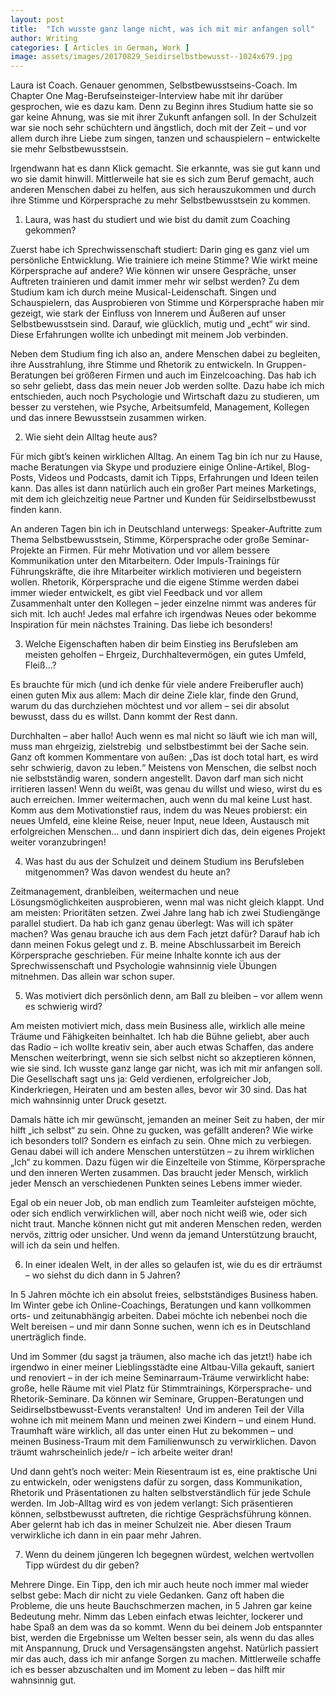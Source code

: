 ```yaml
---
layout: post
title:  "Ich wusste ganz lange nicht, was ich mit mir anfangen soll"
author: Writing
categories: [ Articles in German, Work ]
image: assets/images/20170829_Seidirselbstbewusst--1024x679.jpg
---
```



Laura ist Coach. Genauer genommen, Selbstbewusstseins-Coach. Im Chapter One Mag-Berufseinsteiger-Interview habe mit ihr darüber gesprochen, wie es dazu kam. Denn zu Beginn ihres Studium hatte sie so gar keine Ahnung, was sie mit ihrer Zukunft anfangen soll. In der Schulzeit war sie noch sehr schüchtern und ängstlich, doch mit der Zeit – und vor allem durch ihre Liebe zum singen, tanzen und schauspielern – entwickelte sie mehr Selbstbewusstsein. 

Irgendwann hat es dann Klick gemacht. Sie erkannte, was sie gut kann und wo sie damit hinwill. Mittlerweile hat sie es sich zum Beruf gemacht, auch anderen Menschen dabei zu helfen, aus sich herauszukommen und durch ihre Stimme und Körpersprache zu mehr Selbstbewusstsein zu kommen. 

1. Laura, was hast du studiert und wie bist du damit zum Coaching gekommen?

Zuerst habe ich Sprechwissenschaft studiert: Darin ging es ganz viel um persönliche Entwicklung. Wie trainiere ich meine Stimme? Wie wirkt meine Körpersprache auf andere? Wie können wir unsere Gespräche, unser Auftreten trainieren und damit immer mehr wir selbst werden? Zu dem Studium kam ich durch meine Musical-Leidenschaft. Singen und Schauspielern, das Ausprobieren von Stimme und Körpersprache haben mir gezeigt, wie stark der Einfluss von Innerem und Äußeren auf unser Selbstbewusstsein sind. Darauf, wie glücklich, mutig und „echt“ wir sind. Diese Erfahrungen wollte ich unbedingt mit meinem Job verbinden. 

Neben dem Studium fing ich also an, andere Menschen dabei zu begleiten, ihre Ausstrahlung, ihre Stimme und Rhetorik zu entwickeln. In Gruppen-Beratungen bei größeren Firmen und auch im Einzelcoaching. Das hab ich so sehr geliebt, dass das mein neuer Job werden sollte. Dazu habe ich mich entschieden, auch noch Psychologie und Wirtschaft dazu zu studieren, um besser zu verstehen, wie Psyche, Arbeitsumfeld, Management, Kollegen und das innere Bewusstsein zusammen wirken.

2. Wie sieht dein Alltag heute aus? 

Für mich gibt’s keinen wirklichen Alltag. An einem Tag bin ich nur zu Hause, mache Beratungen via Skype und produziere einige Online-Artikel, Blog-Posts, Videos und Podcasts, damit ich Tipps, Erfahrungen und Ideen teilen kann. Das alles ist dann natürlich auch ein großer Part meines Marketings, mit dem ich gleichzeitig neue Partner und Kunden für Seidirselbstbewusst finden kann. 

An anderen Tagen bin ich in Deutschland unterwegs: Speaker-Auftritte zum Thema Selbstbewusstsein, Stimme, Körpersprache oder große Seminar-Projekte an Firmen. Für mehr Motivation und vor allem bessere Kommunikation unter den Mitarbeitern. Oder Impuls-Trainings für Führungskräfte, die ihre Mitarbeiter wirklich motivieren und begeistern wollen. Rhetorik, Körpersprache und die eigene Stimme werden dabei immer wieder entwickelt, es gibt viel Feedback und vor allem Zusammenhalt unter den Kollegen – jeder einzelne nimmt was anderes für sich mit. Ich auch! Jedes mal erfahre ich irgendwas Neues oder bekomme Inspiration für mein nächstes Training. Das liebe ich besonders!

3. Welche Eigenschaften haben dir beim Einstieg ins Berufsleben am meisten geholfen – Ehrgeiz, Durchhaltevermögen, ein gutes Umfeld, Fleiß…?

Es brauchte für mich (und ich denke für viele andere Freiberufler auch) einen guten Mix aus allem: Mach dir deine Ziele klar, finde den Grund, warum du das durchziehen möchtest und vor allem – sei dir absolut bewusst, dass du es willst. Dann kommt der Rest dann. 

Durchhalten – aber hallo! Auch wenn es mal nicht so läuft wie ich man will, muss man ehrgeizig, zielstrebig  und selbstbestimmt bei der Sache sein. Ganz oft kommen Kommentare von außen: „Das ist doch total hart, es wird sehr schwierig, davon zu leben.“ Meistens von Menschen, die selbst noch nie selbstständig waren, sondern angestellt. Davon darf man sich nicht irritieren lassen! Wenn du weißt, was genau du willst und wieso, wirst du es auch erreichen. Immer weitermachen, auch wenn du mal keine Lust hast. Komm aus dem Motivationstief raus, indem du was Neues probierst: ein neues Umfeld, eine kleine Reise, neuer Input, neue Ideen, Austausch mit erfolgreichen Menschen… und dann inspiriert dich das, dein eigenes Projekt weiter voranzubringen! 

4. Was hast du aus der Schulzeit und deinem Studium ins Berufsleben mitgenommen? Was davon wendest du heute an?

Zeitmanagement, dranbleiben, weitermachen und neue Lösungsmöglichkeiten ausprobieren, wenn mal was nicht gleich klappt. Und am meisten: Prioritäten setzen. Zwei Jahre lang hab ich zwei Studiengänge parallel studiert. Da hab ich ganz genau überlegt: Was will ich später machen? Was genau brauche ich aus dem Fach jetzt dafür? Darauf hab ich dann meinen Fokus gelegt und z. B. meine Abschlussarbeit im Bereich Körpersprache geschrieben. Für meine Inhalte konnte ich aus der Sprechwissenschaft und Psychologie wahnsinnig viele Übungen mitnehmen. Das allein war schon super.

5. Was motiviert dich persönlich denn, am Ball zu bleiben – vor allem wenn es schwierig wird? 

Am meisten motiviert mich, dass mein Business alle, wirklich alle meine Träume und Fähigkeiten beinhaltet. Ich hab die Bühne geliebt, aber auch das Radio – ich wollte kreativ sein, aber auch etwas Schaffen, das andere Menschen weiterbringt, wenn sie sich selbst nicht so akzeptieren können, wie sie sind. Ich wusste ganz lange gar nicht, was ich mit mir anfangen soll. Die Gesellschaft sagt uns ja: Geld verdienen, erfolgreicher Job, Kinderkriegen, Heiraten und am besten alles, bevor wir 30 sind. Das hat mich wahnsinnig unter Druck gesetzt. 

Damals hätte ich mir gewünscht, jemanden an meiner Seit zu haben, der mir hilft „ich selbst“ zu sein. Ohne zu gucken, was gefällt anderen? Wie wirke ich besonders toll? Sondern es einfach zu sein. Ohne mich zu verbiegen. Genau dabei will ich andere Menschen unterstützen – zu ihrem wirklichen „Ich“ zu kommen. Dazu fügen wir die Einzelteile von Stimme, Körpersprache und den inneren Werten zusammen. Das braucht jeder Mensch, wirklich jeder Mensch an verschiedenen Punkten seines Lebens immer wieder. 

Egal ob ein neuer Job, ob man endlich zum Teamleiter aufsteigen möchte, oder sich endlich verwirklichen will, aber noch nicht weiß wie, oder sich nicht traut. Manche können nicht gut mit anderen Menschen reden, werden nervös, zittrig oder unsicher. Und wenn da jemand Unterstützung braucht, will ich da sein und helfen. 

6. In einer idealen Welt, in der alles so gelaufen ist, wie du es dir erträumst – wo siehst du dich dann in 5 Jahren? 

In 5 Jahren möchte ich ein absolut freies, selbstständiges Business haben. Im Winter gebe ich Online-Coachings, Beratungen und kann vollkommen orts- und zeitunabhängig arbeiten. Dabei möchte ich nebenbei noch die Welt bereisen – und mir dann Sonne suchen, wenn ich es in Deutschland unerträglich finde. 

Und im Sommer (du sagst ja träumen, also mache ich das jetzt!) habe ich irgendwo in einer meiner Lieblingsstädte eine Altbau-Villa gekauft, saniert und renoviert – in der ich meine Seminarraum-Träume verwirklicht habe: große, helle Räume mit viel Platz für Stimmtrainings, Körpersprache- und Rhetorik-Seminare. Da können wir Seminare, Gruppen-Beratungen und Seidirselbstbewusst-Events veranstalten!  Und im anderen Teil der Villa wohne ich mit meinem Mann und meinen zwei Kindern – und einem Hund. Traumhaft wäre wirklich, all das unter einen Hut zu bekommen – und meinen Business-Traum mit dem Familienwunsch zu verwirklichen. Davon träumt wahrscheinlich jede/r – ich arbeite weiter dran!

Und dann geht’s noch weiter: Mein Riesentraum ist es, eine praktische Uni zu entwickeln, oder wenigstens dafür zu sorgen, dass Kommunikation, Rhetorik und Präsentationen zu halten selbstverständlich für jede Schule werden. Im Job-Alltag wird es von jedem verlangt: Sich präsentieren können, selbstbewusst auftreten, die richtige Gesprächsführung können. Aber gelernt hab ich das in meiner Schulzeit nie. Aber diesen Traum verwirkliche ich dann in ein paar mehr Jahren.

7. Wenn du deinem jüngeren Ich begegnen würdest, welchen wertvollen Tipp würdest du dir geben?

Mehrere Dinge. Ein Tipp, den ich mir auch heute noch immer mal wieder selbst gebe: Mach dir nicht zu viele Gedanken. Ganz oft haben die Probleme, die uns heute Bauchschmerzen machen, in 5 Jahren gar keine Bedeutung mehr. Nimm das Leben einfach etwas leichter, lockerer und habe Spaß an dem was da so kommt. Wenn du bei deinem Job entspannter bist, werden die Ergebnisse um Welten besser sein, als wenn du das alles mit Anspannung, Druck und Versagensängsten angehst. Natürlich passiert mir das auch, dass ich mir anfange Sorgen zu machen. Mittlerweile schaffe ich es besser abzuschalten und im Moment zu leben – das hilft mir wahnsinnig gut. 

